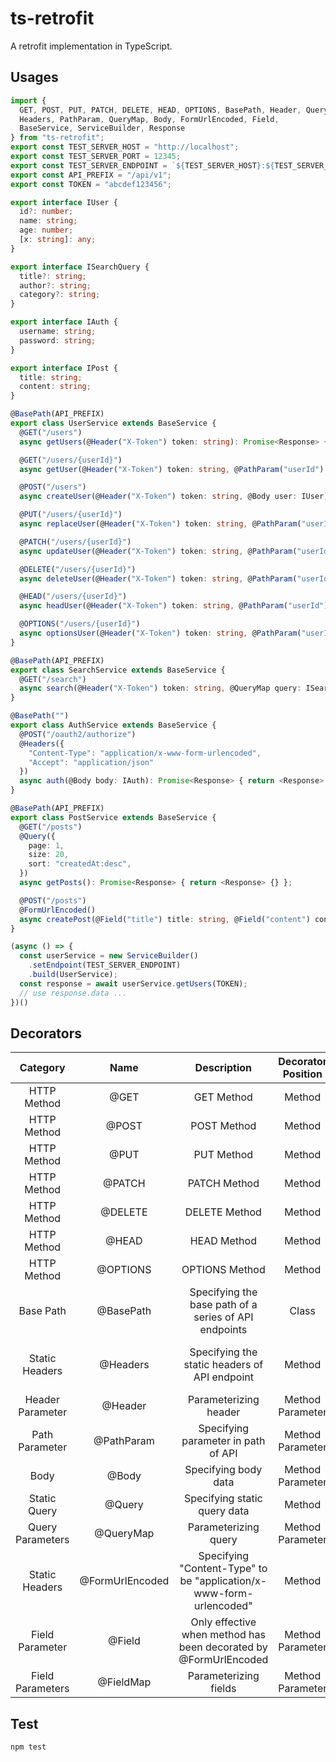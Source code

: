 # ts-retrofit

A retrofit implementation in TypeScript.


## Usages

```typescript
import {
  GET, POST, PUT, PATCH, DELETE, HEAD, OPTIONS, BasePath, Header, Query,
  Headers, PathParam, QueryMap, Body, FormUrlEncoded, Field, 
  BaseService, ServiceBuilder, Response
} from "ts-retrofit";
export const TEST_SERVER_HOST = "http://localhost";
export const TEST_SERVER_PORT = 12345;
export const TEST_SERVER_ENDPOINT = `${TEST_SERVER_HOST}:${TEST_SERVER_PORT}`;
export const API_PREFIX = "/api/v1";
export const TOKEN = "abcdef123456";

export interface IUser {
  id?: number;
  name: string;
  age: number;
  [x: string]: any;
}

export interface ISearchQuery {
  title?: string;
  author?: string;
  category?: string;
}

export interface IAuth {
  username: string;
  password: string;
}

export interface IPost {
  title: string;
  content: string;
}

@BasePath(API_PREFIX)
export class UserService extends BaseService {
  @GET("/users")
  async getUsers(@Header("X-Token") token: string): Promise<Response> { return <Response> {} };

  @GET("/users/{userId}")
  async getUser(@Header("X-Token") token: string, @PathParam("userId") userId: number): Promise<Response> { return <Response> {} };

  @POST("/users")
  async createUser(@Header("X-Token") token: string, @Body user: IUser): Promise<Response> { return <Response> {} };

  @PUT("/users/{userId}")
  async replaceUser(@Header("X-Token") token: string, @PathParam("userId") userId: number, @Body user: IUser): Promise<Response> { return <Response> {} };

  @PATCH("/users/{userId}")
  async updateUser(@Header("X-Token") token: string, @PathParam("userId") userId: number, @Body user: Partial<IUser>): Promise<Response> { return <Response> {} };

  @DELETE("/users/{userId}")
  async deleteUser(@Header("X-Token") token: string, @PathParam("userId") userId: number): Promise<Response> { return <Response> {} };

  @HEAD("/users/{userId}")
  async headUser(@Header("X-Token") token: string, @PathParam("userId") userId: number): Promise<Response> { return <Response> {} };

  @OPTIONS("/users/{userId}")
  async optionsUser(@Header("X-Token") token: string, @PathParam("userId") userId: number): Promise<Response> { return <Response> {} };
}

@BasePath(API_PREFIX)
export class SearchService extends BaseService {
  @GET("/search")
  async search(@Header("X-Token") token: string, @QueryMap query: ISearchQuery): Promise<Response> { return <Response> {} };
}

@BasePath("")
export class AuthService extends BaseService {
  @POST("/oauth2/authorize")
  @Headers({
    "Content-Type": "application/x-www-form-urlencoded",
    "Accept": "application/json"
  })
  async auth(@Body body: IAuth): Promise<Response> { return <Response> {} };
}

@BasePath(API_PREFIX)
export class PostService extends BaseService {
  @GET("/posts")
  @Query({
    page: 1,
    size: 20,
    sort: "createdAt:desc",
  })
  async getPosts(): Promise<Response> { return <Response> {} };

  @POST("/posts")
  @FormUrlEncoded()
  async createPost(@Field("title") title: string, @Field("content") content: string): Promise<Response> { return <Response> {} };
}

(async () => {
  const userService = new ServiceBuilder()
    .setEndpoint(TEST_SERVER_ENDPOINT)
    .build(UserService);
  const response = await userService.getUsers(TOKEN);
  // use response.data ...
})()
```

## Decorators

|     Category     |      Name       |                         Description                          | Decorator Position |                           Example                            |
| :--------------: | :-------------: | :----------------------------------------------------------: | :----------------: | :----------------------------------------------------------: |
|   HTTP Method    |      @GET       |                          GET Method                          |       Method       |                        @GET("/users")                        |
|   HTTP Method    |      @POST      |                         POST Method                          |       Method       |                       @POST("/users")                        |
|   HTTP Method    |      @PUT       |                          PUT Method                          |       Method       |                   @PUT("/users/{userId}")                    |
|   HTTP Method    |     @PATCH      |                         PATCH Method                         |       Method       |                  @PATCH("/users/{userId}")                   |
|   HTTP Method    |     @DELETE     |                        DELETE Method                         |       Method       |                  @DELETE("/users/{userId}")                  |
|   HTTP Method    |      @HEAD      |                         HEAD Method                          |       Method       |                   @HEAD("/users/{userId}")                   |
|   HTTP Method    |    @OPTIONS     |                        OPTIONS Method                        |       Method       |                 @OPTIONS("/users/{userId}")                  |
|    Base Path     |    @BasePath    |    Specifying the base path of a series of API endpoints     |       Class        |                     @BasePath("/api/v1")                     |
|  Static Headers  |    @Headers     |        Specifying the static headers of API endpoint         |       Method       | @Headers({ "Content-Type": "application/x-www-form-urlencoded",   "Accept": "application/json" }) |
| Header Parameter |     @Header     |                    Parameterizing header                     |  Method Parameter  |                      @Header("X-Token")                      |
|  Path Parameter  |   @PathParam    |             Specifying parameter in path of API              |  Method Parameter  |                     @PathParam("userId")                     |
|       Body       |      @Body      |                     Specifying body data                     |  Method Parameter  |                            @Body                             |
|   Static Query   |     @Query      |                 Specifying static query data                 |       Method       | @Query({   page: 1,   size: 20,   sort: "createdAt:desc" })  |
| Query Parameters |    @QueryMap    |                     Parameterizing query                     |  Method Parameter  |                          @QueryMap                           |
|  Static Headers  | @FormUrlEncoded | Specifying "Content-Type" to be "application/x-www-form-urlencoded" |       Method       |                      @FormUrlEncoded()                       |
| Field Parameter  |     @Field      | Only effective when method has been decorated by @FormUrlEncoded |  Method Parameter  |                        @Field("name")                        |
| Field Parameters |    @FieldMap    |                    Parameterizing fields                     |  Method Parameter  |                          @FieldMap                           |




## Test

```bash
npm test
```
